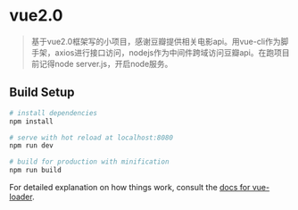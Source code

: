 # vue2.0

> 基于vue2.0框架写的小项目，感谢豆瓣提供相关电影api。用vue-cli作为脚手架，axios进行接口访问，nodejs作为中间件跨域访问豆瓣api。在跑项目前记得node server.js，开启node服务。

## Build Setup

``` bash
# install dependencies
npm install

# serve with hot reload at localhost:8080
npm run dev

# build for production with minification
npm run build
```

For detailed explanation on how things work, consult the [docs for vue-loader](http://vuejs.github.io/vue-loader).


